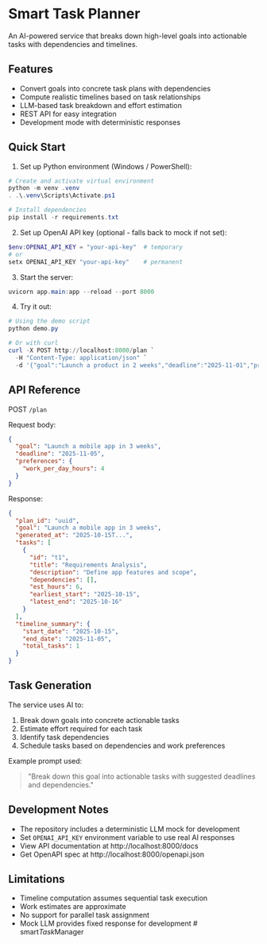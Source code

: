 # Smart Task Planner

An AI-powered service that breaks down high-level goals into actionable tasks with dependencies and timelines.

## Features

- Convert goals into concrete task plans with dependencies
- Compute realistic timelines based on task relationships
- LLM-based task breakdown and effort estimation
- REST API for easy integration
- Development mode with deterministic responses

## Quick Start

1. Set up Python environment (Windows / PowerShell):

```powershell
# Create and activate virtual environment
python -m venv .venv
. .\.venv\Scripts\Activate.ps1

# Install dependencies
pip install -r requirements.txt
```

2. Set up OpenAI API key (optional - falls back to mock if not set):

```powershell
$env:OPENAI_API_KEY = "your-api-key"  # temporary
# or
setx OPENAI_API_KEY "your-api-key"    # permanent
```

3. Start the server:

```powershell
uvicorn app.main:app --reload --port 8000
```

4. Try it out:

```powershell
# Using the demo script
python demo.py

# Or with curl
curl -X POST http://localhost:8000/plan `
  -H "Content-Type: application/json" `
  -d '{"goal":"Launch a product in 2 weeks","deadline":"2025-11-01","preferences":{"work_per_day_hours":4}}'
```

## API Reference

POST `/plan`

Request body:
```json
{
  "goal": "Launch a mobile app in 3 weeks",
  "deadline": "2025-11-05",
  "preferences": {
    "work_per_day_hours": 4
  }
}
```

Response:
```json
{
  "plan_id": "uuid",
  "goal": "Launch a mobile app in 3 weeks",
  "generated_at": "2025-10-15T...",
  "tasks": [
    {
      "id": "t1",
      "title": "Requirements Analysis",
      "description": "Define app features and scope",
      "dependencies": [],
      "est_hours": 6,
      "earliest_start": "2025-10-15",
      "latest_end": "2025-10-16"
    }
  ],
  "timeline_summary": {
    "start_date": "2025-10-15",
    "end_date": "2025-11-05",
    "total_tasks": 1
  }
}
```

## Task Generation

The service uses AI to:
1. Break down goals into concrete actionable tasks
2. Estimate effort required for each task
3. Identify task dependencies
4. Schedule tasks based on dependencies and work preferences

Example prompt used:
> "Break down this goal into actionable tasks with suggested deadlines and dependencies."

## Development Notes

- The repository includes a deterministic LLM mock for development
- Set `OPENAI_API_KEY` environment variable to use real AI responses
- View API documentation at http://localhost:8000/docs
- Get OpenAPI spec at http://localhost:8000/openapi.json

## Limitations

- Timeline computation assumes sequential task execution
- Work estimates are approximate
- No support for parallel task assignment
- Mock LLM provides fixed response for development
#   s m a r t _ T a s k _ M a n a g e r  
 